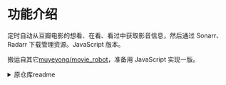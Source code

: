 # 功能介绍

定时自动从豆瓣电影的想看、在看、看过中获取影音信息，然后通过 Sonarr、Radarr 下载管理资源。JavaScript 版本。

搬运自其它[muyeyong/movie_robot](https://github.com/muyeyong/movie_robot)，准备用 JavaScript 实现一版。

<details>
<summary>原仓库readme</summary>

# 功能介绍

定时自动从豆瓣电影的想看、在看、看过中获取影音信息，然后通过 Sonarr、Radarr 下载管理资源。

**注意，豆瓣读取和检索，未使用 OpenAPI（如有任何合规问题请及时联系作者下架源码），但模拟请求的过程中，增加了随机延迟机制来保护网站。本工具只能用于学习和自己研究，禁止用作任何商业用途！**

# 环境要求

- 剧集管理：sonarr
- 电影管理：radarr
- BT 下载工具：qbittorrent
- 种子管理：jackett

# 部署方式

- 本应用支持 Docker 形式启动，日常运行占资源非常低，无 CPU 消耗（linux crontab 调度任务），常驻内存 2MB 左右；但因为使用了非 OpenAPI 的形式，所以没有提供打包好的 docker 镜像进行分享，请自行通过 Dockerfile 打包；
- 当然也可以下载源码，直接用 NAS 的定时任务运行，或者你的任何能够定时调度 python 程序的工具；

源码运行方式请先安装依赖：pip install -r requirements.txt

然后在执行命令：python3 douban_movie_download.py

# 配置文件

按注释源码的 user_config.yml

# 制作成 Docker(在项目根目录下运行)

制作镜像
docker build -t movie_robot . -f Dockerfile --platform linux/amd64
查看镜像
docker images
运行镜像
docker run -it -v -v data:/放置 user_config.yml 的路径 movie_robot

参考博客： https://muyeyong.github.io/2022/01/06/zhe-teng-nas/

</details>
